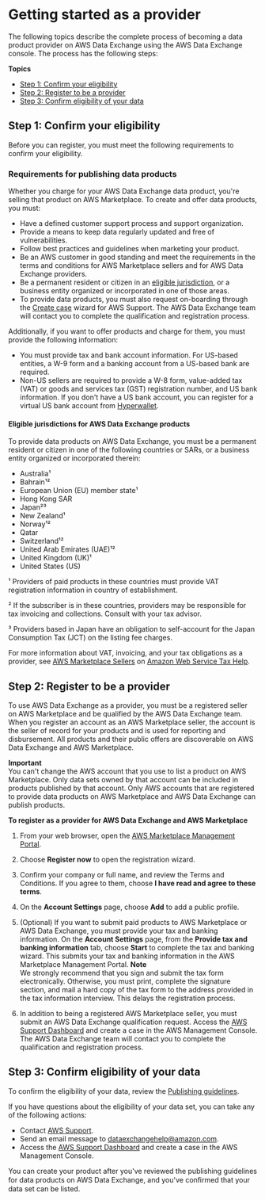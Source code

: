 # Getting started as a provider<a name="provider-getting-started"></a>

The following topics describe the complete process of becoming a data product provider on AWS Data Exchange using the AWS Data Exchange console\. The process has the following steps:

**Topics**
+ [Step 1: Confirm your eligibility](#provider-prereqs)
+ [Step 2: Register to be a provider](#provider-registration)
+ [Step 3: Confirm eligibility of your data](#confirm-data-eligibility)

## Step 1: Confirm your eligibility<a name="provider-prereqs"></a>

Before you can register, you must meet the following requirements to confirm your eligibility\.

### Requirements for publishing data products<a name="seller-requirements-for-publishing-free-products"></a>

 Whether you charge for your AWS Data Exchange data product, you're selling that product on AWS Marketplace\. To create and offer data products, you must: 
+ Have a defined customer support process and support organization\. 
+ Provide a means to keep data regularly updated and free of vulnerabilities\.
+ Follow best practices and guidelines when marketing your product\.
+ Be an AWS customer in good standing and meet the requirements in the terms and conditions for AWS Marketplace sellers and for AWS Data Exchange providers\.
+ Be a permanent resident or citizen in an [eligible jurisdiction](#eligible-jurisdictions), or a business entity organized or incorporated in one of those areas\.
+ To provide data products, you must also request on\-boarding through the [Create case](https://console.aws.amazon.com/support/cases?#/create?issueType=customer-service) wizard for AWS Support\. The AWS Data Exchange team will contact you to complete the qualification and registration process\.

Additionally, if you want to offer products and charge for them, you must provide the following information:
+ You must provide tax and bank account information\. For US\-based entities, a W\-9 form and a banking account from a US\-based bank are required\.
+ Non\-US sellers are required to provide a W\-8 form, value\-added tax \(VAT\) or goods and services tax \(GST\) registration number, and US bank information\. If you don't have a US bank account, you can register for a virtual US bank account from [Hyperwallet](https://wssellers.hyperwallet.com/)\. 

#### Eligible jurisdictions for AWS Data Exchange products<a name="eligible-jurisdictions"></a>

To provide data products on AWS Data Exchange, you must be a permanent resident or citizen in one of the following countries or SARs, or a business entity organized or incorporated therein: 
+ Australia¹
+ Bahrain¹²
+ European Union \(EU\) member state¹
+ Hong Kong SAR
+ Japan²³
+ New Zealand¹
+ Norway¹²
+ Qatar
+ Switzerland¹²
+ United Arab Emirates \(UAE\)¹²
+ United Kingdom \(UK\)¹
+ United States \(US\)

¹ Providers of paid products in these countries must provide VAT registration information in country of establishment\. 

² If the subscriber is in these countries, providers may be responsible for tax invoicing and collections\. Consult with your tax advisor\.

³ Providers based in Japan have an obligation to self\-account for the Japan Consumption Tax \(JCT\) on the listing fee charges\.

For more information about VAT, invoicing, and your tax obligations as a provider, see [AWS Marketplace Sellers](https://aws.amazon.com/tax-help/marketplace/) on [Amazon Web Service Tax Help](https://aws.amazon.com/tax-help/)\.

## Step 2: Register to be a provider<a name="provider-registration"></a>

To use AWS Data Exchange as a provider, you must be a registered seller on AWS Marketplace and be qualified by the AWS Data Exchange team\. When you register an account as an AWS Marketplace seller, the account is the seller of record for your products and is used for reporting and disbursement\. All products and their public offers are discoverable on AWS Data Exchange and AWS Marketplace\.

**Important**  
You can't change the AWS account that you use to list a product on AWS Marketplace\. Only data sets owned by that account can be included in products published by that account\. Only AWS accounts that are registered to provide data products on AWS Marketplace and AWS Data Exchange can publish products\.

**To register as a provider for AWS Data Exchange and AWS Marketplace**

1. From your web browser, open the [AWS Marketplace Management Portal](http://aws.amazon.com/marketplace/management/tour/)\.

1. Choose **Register now** to open the registration wizard\.

1. Confirm your company or full name, and review the Terms and Conditions\. If you agree to them, choose **I have read and agree to these terms**\.

1. On the **Account Settings** page, choose **Add** to add a public profile\.

1. \(Optional\) If you want to submit paid products to AWS Marketplace or AWS Data Exchange, you must provide your tax and banking information\. On the **Account Settings** page, from the **Provide tax and banking information** tab, choose **Start** to complete the tax and banking wizard\. This submits your tax and banking information in the AWS Marketplace Management Portal\. 
**Note**  
We strongly recommend that you sign and submit the tax form electronically\. Otherwise, you must print, complete the signature section, and mail a hard copy of the tax form to the address provided in the tax information interview\. This delays the registration process\.

1. In addition to being a registered AWS Marketplace seller, you must submit an AWS Data Exchange qualification request\. Access the [AWS Support Dashboard](https://console.aws.amazon.com/support/cases#/create?issueType=customer-service) and create a case in the AWS Management Console\. The AWS Data Exchange team will contact you to complete the qualification and registration process\.

## Step 3: Confirm eligibility of your data<a name="confirm-data-eligibility"></a>

To confirm the eligibility of your data, review the [Publishing guidelines](publishing-guidelines.md)\.

If you have questions about the eligibility of your data set, you can take any of the following actions:
+ Contact [AWS Support](https://console.aws.amazon.com/support/home#/case/create?issueType=customer-service)\. 
+ Send an email message to [dataexchangehelp@amazon\.com](mailto://dataexchangehelp@amazon.com)\.
+ Access the [AWS Support Dashboard](https://console.aws.amazon.com/support/home#/case/create?issueType=customer-service) and create a case in the AWS Management Console\.

You can create your product after you've reviewed the publishing guidelines for data products on AWS Data Exchange, and you've conﬁrmed that your data set can be listed\.